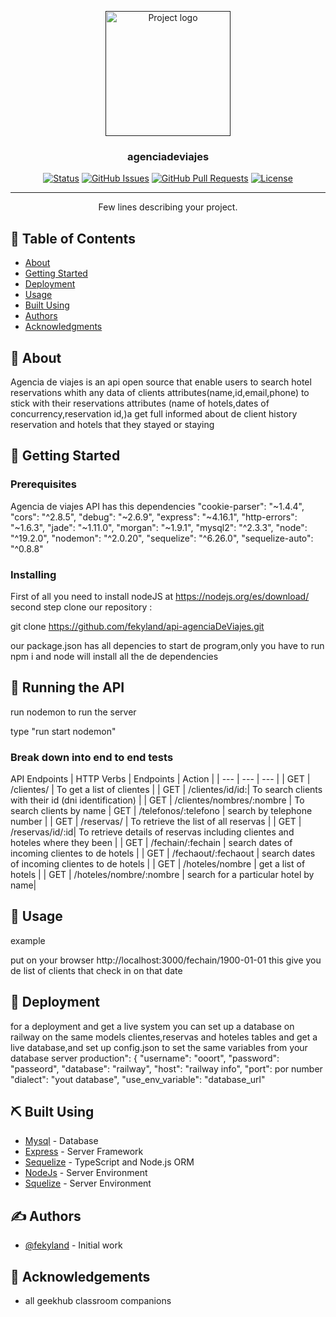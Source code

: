 <p align="center">
  <a href="" rel="noopener">
 <img width=200px height=200px src="https://i.imgur.com/6wj0hh6.jpg" alt="Project logo"></a>
</p>

<h3 align="center">agenciadeviajes</h3>

<div align="center">

[![Status](https://img.shields.io/badge/status-active-success.svg)]()
[![GitHub Issues](https://img.shields.io/github/issues/kylelobo/The-Documentation-Compendium.svg)](https://github.com/kylelobo/The-Documentation-Compendium/issues)
[![GitHub Pull Requests](https://img.shields.io/github/issues-pr/kylelobo/The-Documentation-Compendium.svg)](https://github.com/kylelobo/The-Documentation-Compendium/pulls)
[![License](https://img.shields.io/badge/license-MIT-blue.svg)](/LICENSE)

</div>

---

<p align="center"> Few lines describing your project.
    <br> 
</p>

## 📝 Table of Contents

- [About](#about)
- [Getting Started](#getting_started)
- [Deployment](#deployment)
- [Usage](#usage)
- [Built Using](#built_using)
- [Authors](#authors)
- [Acknowledgments](#acknowledgement)

## 🧐 About <a name = "about"></a>

Agencia de viajes is an api open source that enable users to search hotel reservations whith any data of clients attributes(name,id,email,phone) to stick with their reservations attributes (name of hotels,dates of concurrency,reservation id,)a get full informed about de client history reservation and hotels that they stayed or staying 

## 🏁 Getting Started <a name = "getting_started"></a>



### Prerequisites

Agencia de viajes API has this dependencies
    "cookie-parser": "~1.4.4",
    "cors": "^2.8.5",
    "debug": "~2.6.9",
    "express": "~4.16.1",
    "http-errors": "~1.6.3",
    "jade": "~1.11.0",
    "morgan": "~1.9.1",
    "mysql2": "^2.3.3",
    "node": "^19.2.0",
    "nodemon": "^2.0.20",
    "sequelize": "^6.26.0",
    "sequelize-auto": "^0.8.8"


### Installing
First of all you need to install nodeJS at https://nodejs.org/es/download/
second step
clone our repository :

git clone https://github.com/fekyland/api-agenciaDeViajes.git

our package.json has all depencies to start de program,only you have to run npm i and node will install all the de dependencies 


## 🔧 Running the API <a name = "tests"></a>

run nodemon to run the server 

type "run start nodemon" 

### Break down into end to end tests

API Endpoints
| HTTP Verbs | Endpoints | Action |
| --- | --- | --- |
| GET | /clientes/ | To get a list of clientes |
| GET | /clientes/id/id:| To search clients with their id (dni identification) |
| GET | /clientes/nombres/:nombre | To search clients by name |
  GET | /telefonos/:telefono | search by telephone number |
| GET | /reservas/ | To retrieve the list of all reservas |
| GET | /reservas/id/:id| To retrieve details of reservas including clientes and hoteles where they been |
| GET | /fechain/:fechain | search dates of incoming clientes to de hotels |
| GET | /fechaout/:fechaout | search dates of incoming clientes to de hotels |
| GET | /hoteles/nombre | get a list of hotels |
| GET | /hoteles/nombre/:nombre | search for a particular hotel by name|




## 🎈 Usage <a name="usage"></a>

example

put on your browser http://localhost:3000/fechain/1900-01-01 this give you de list of clients
that check in on that date


## 🚀 Deployment <a name = "deployment"></a>

for a deployment and get a live system you can set up a database on railway on the same models clientes,reservas and hoteles tables and get a live database,and set up config.json to set the same variables from your database server
production": {
    "username": "ooort",
    "password": "passeord",
    "database": "railway",
    "host": "railway info",
    "port": por number
    "dialect": "yout database",
    "use_env_variable": "database_url"

## ⛏️ Built Using <a name = "built_using"></a>

- [Mysql](https://www.mysql.com/) - Database
- [Express](https://expressjs.com/) - Server Framework
- [Sequelize](https://sequelize.org/) - TypeScript and Node.js ORM 
- [NodeJs](https://nodejs.org/en/) - Server Environment
- [Squelize](https://sequelize.org/) - Server Environment

## ✍️ Authors <a name = "authors"></a>

- [@fekyland](https://github.com/fekyland) -  Initial work



## 🎉 Acknowledgements <a name = "acknowledgement"></a>

- all geekhub classroom companions

